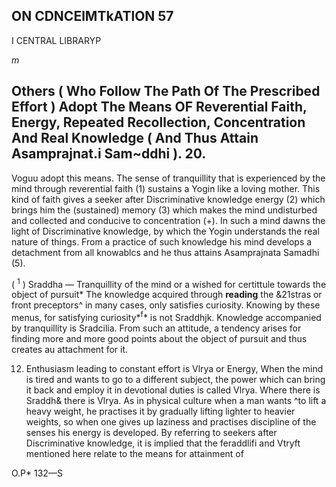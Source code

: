 ## **ON CDNCElMTkATlON 57**

I CENTRAL LIBRARYP

*m*

## **Others ( Who Follow The Path Of The Prescribed Effort ) Adopt The Means OF Reverential Faith, Energy, Repeated Recollection, Concentration And Real Knowledge ( And** Thus Attain Asamprajnat.i Sam~ddhi ). 20.

Voguu adopt this means. The sense of tranquillity that is experienced by the mind through reverential faith (1) sustains a Yogin like a loving mother. This kind of faith gives a seeker after Discriminative knowledge energy (2) which brings him the (sustained) memory (3) which makes the mind undisturbed and collected and conducive to concentration (+). In such a mind dawns the light of Discriminative knowledge, by which the Yogin understands the real nature of things. From a practice of such knowledge his mind develops a detachment from all knowablcs and he thus attains Asamprajnata Samadhi (5).

( <sup>1</sup> ) Sraddha — Tranquillity of the mind or a wished for certittule towards the object of pursuit\* The knowledge acquired through **reading** the &21stras or front preceptors^ in many cases, only satisfies curiosity. Knowing by these menus, for satisfying curiosity*<sup>f</sup>* is not Sraddhjk. Knowledge accompanied by tranquillity is Sradcilia. From such an attitude, a tendency arises for finding more and more good points about the object of pursuit and thus creates au attachment for it.

12) Enthusiasm leading to constant effort is Vlrya or Energy, When the mind is tired and wants to go to a different subject, the power which can bring it back and employ it in devotional duties is called Vlrya. Where there is Sraddh& there is Vlrya. As in physical culture when a man wants ^to lift a heavy weight, he practises it by gradually lifting lighter to heavier weights, so when one gives up laziness and practises discipline of the senses his energy is developed. By referring to seekers after Discriminative knowledge, it is implied that the feraddlifi and Vtryft mentioned here relate to the means for attainment of

O.P\* 132—S